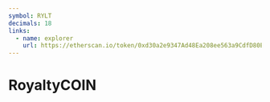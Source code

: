 ```yaml
---
symbol: RYLT
decimals: 18
links:
  - name: explorer
    url: https://etherscan.io/token/0xd30a2e9347Ad48Ea208ee563a9CdfD80E962a727
---
```


# RoyaltyCOIN
